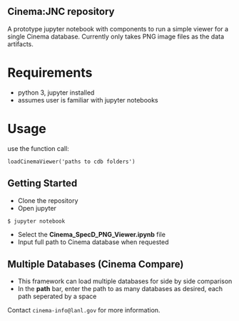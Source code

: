 ## Cinema:JNC repository

A prototype jupyter notebook with components to run a simple viewer for a single Cinema database.  Currently only takes PNG image files as the data artifacts.

# Requirements

- python 3, jupyter installed
- assumes user is familiar with jupyter notebooks

# Usage

use the function call:

```
loadCinemaViewer('paths to cdb folders')
```

## Getting Started

- Clone the repository
- Open jupyter

```
$ jupyter notebook
```

- Select the **Cinema_SpecD_PNG_Viewer.ipynb** file
- Input full path to Cinema database when requested

## Multiple Databases (Cinema Compare)

- This framework can load multiple databases for side by side comparison
- In the **path** bar, enter the path to as many databases as desired, each path seperated by a space 

Contact `cinema-info@lanl.gov` for more information.
